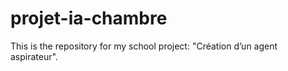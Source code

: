 # projet-ia-chambre
This is the repository for my school project: "Création d’un agent aspirateur".
